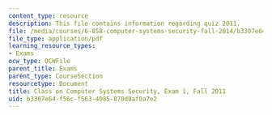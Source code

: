 ```yaml
---
content_type: resource
description: This file contains information regarding quiz 2011.
file: /media/courses/6-858-computer-systems-security-fall-2014/b3307e64f56cf5634085870d8af0a7e2_MIT6_858F14_q11_1.pdf
file_type: application/pdf
learning_resource_types:
- Exams
ocw_type: OCWFile
parent_title: Exams
parent_type: CourseSection
resourcetype: Document
title: Class on Computer Systems Security, Exam 1, Fall 2011
uid: b3307e64-f56c-f563-4085-870d8af0a7e2
---
```


